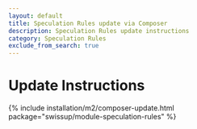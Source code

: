 ```yaml
---
layout: default
title: Speculation Rules update via Composer
description: Speculation Rules update instructions
category: Speculation Rules
exclude_from_search: true
---
```


# Update Instructions

{% include installation/m2/composer-update.html package="swissup/module-speculation-rules" %}
